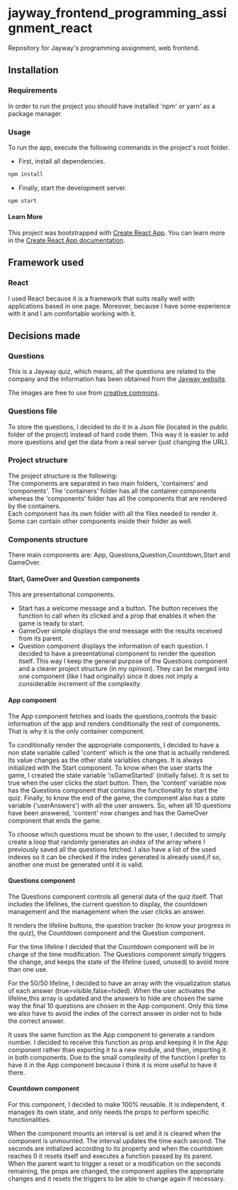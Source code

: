 # jayway_frontend_programming_assignment_react

Repository for Jayway's programming assignment, web frontend.<br/>

## Installation

### Requirements

In order to run the project you should have installed 'npm' or yarn' as a package manager.

### Usage

To run the app, execute the following commands in the project's root folder.

- First, install all dependencies.

```bash
npm install
```

- Finally, start the development server.

```bash
npm start
```

#### Learn More

This project was bootstrapped with [Create React App](https://github.com/facebook/create-react-app).
You can learn more in the [Create React App documentation](https://facebook.github.io/create-react-app/docs/getting-started).

## Framework used

### React

I used React because it is a framework that suits really well with applications based in one page. Moreover, because I have some experience with it and I am comfortable working with it.

## Decisions made

### Questions

This is a Jayway quiz, which means, all the questions are related to the company and the information has been obtained from the [Jayway website](https://www.jayway.com).

The images are free to use from [creative commons](https://creativecommons.org/).

### Questions file

To store the questions, I decided to do it in a Json file (located in the public folder of the project) instead of hard code them. This way it is easier to add more questions and get the data from a real server (just changing the URL).

### Project structure

The project structure is the following:<br/>
The components are separated in two main folders, 'containers' and 'components'.
The 'containers' folder has all the container components whereas the 'components' folder has all the components that are rendered by the containers.<br/>
Each component has its own folder with all the files needed to render it.
Some can contain other components inside their folder as well.

### Components structure

There main components are: App, Questions,Question,Countdown,Start and GameOver.<br/>

#### Start, GameOver and Question components

This are presentational components.

- Start has a welcome message and a button. The button receives the function to call when its clicked and a prop that enables it when the game is ready to start.
- GameOver simple displays the end message with the results received from its parent.
- Question component displays the information of each question.
  I decided to have a presentational component to render the question itself. This way I keep the general purpose of the Questions component and a clearer project structure (in my opinion). They can be merged into one component (like I had originally) since it does not imply a considerable increment of the complexity.

#### App component

The App component fetches and loads the questions,controls the basic information of the app and renders conditionally the rest of components. That is why it is the only container component.<br>

To conditionally render the appropriate components, I decided to have a non state variable called 'content' which is the one that is actually rendered. Its value changes as the other state variables changes.
It is always initialized with the Start component.
To know when the user starts the game, I created the state variable 'isGameStarted' (initially false). It is set to true when the user clicks the start button. Then, the 'content' variable now has the Questions component that contains the functionality to start the quiz.
Finally, to know the end of the game, the component also has a state variable ('userAnswers') with all the user answers. So, when all 10 questions have been answered, 'content' now changes and has the GameOver component that ends the game.

To choose which questions must be shown to the user, I decided to simply create a loop that randomly generates an index of the array where I previously saved all the questions fetched. I also have a list of the used indexes so it can be checked if the index generated is already used,if so, another one must be generated until it is valid.

#### Questions component

The Questions component controls all general data of the quiz itself. That includes the lifelines, the current question to display, the countdown management and the management when the user clicks an answer.

It renders the lifeline buttons, the question tracker (to know your progress in the quiz), the Countdown component and the Question component.

For the time lifeline I decided that the Countdown component will be in charge of the time modification. The Questions component simply triggers the change, and keeps the state of the lifeline (used, unused) to avoid more than one use.

For the 50/50 lifeline, I decided to have an array with the visualization status of each answer (true=visible,false=hided). When the user activates the lifeline,this array is updated and the answers to hide are chosen the same way the final 10 questions are chosen in the App component. Only this time we also have to avoid the index of the correct answer in order not to hide the correct answer.

It uses the same function as the App component to generate a random number. I decided to receive this function as prop and keeping it in the App component rather than exporting it to a new module, and then, importing it in both components. Due to the small complexity of the function I prefer to have it in the App component because I think it is more useful to have it there.

#### Countdown component

For this component, I decided to make 100% reusable. It is independent, it manages its own state, and only needs the props to perform specific functionalities.

When the component mounts an interval is set and it is cleared when the component is unmounted. The interval updates the time each second. The seconds are initialized according to its property and when the countdown reaches 0 it resets itself and executes a function passed by its parent. When the parent want to trigger a reset or a modification on the seconds remaining, the props are changed, the component applies the appropriate changes and it resets the triggers to be able to change again if necessary.
